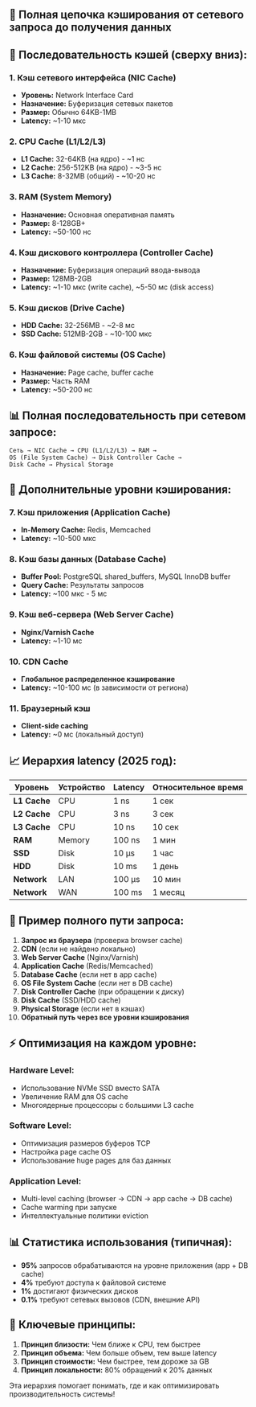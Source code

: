 ## 🎯 **Полная цепочка кэширования от сетевого запроса до получения данных**

## 🔁 **Последовательность кэшей (сверху вниз):**

### **1. Кэш сетевого интерфейса (NIC Cache)**
- **Уровень:** Network Interface Card
- **Назначение:** Буферизация сетевых пакетов
- **Размер:** Обычно 64KB-1MB
- **Latency:** ~1-10 мкс

### **2. CPU Cache (L1/L2/L3)**
- **L1 Cache:** 32-64KB (на ядро) - ~1 нс
- **L2 Cache:** 256-512KB (на ядро) - ~3-5 нс  
- **L3 Cache:** 8-32MB (общий) - ~10-20 нс

### **3. RAM (System Memory)**
- **Назначение:** Основная оперативная память
- **Размер:** 8-128GB+
- **Latency:** ~50-100 нс

### **4. Кэш дискового контроллера (Controller Cache)**
- **Назначение:** Буферизация операций ввода-вывода
- **Размер:** 128MB-2GB
- **Latency:** ~1-10 мкс (write cache), ~5-50 мс (disk access)

### **5. Кэш дисков (Drive Cache)**
- **HDD Cache:** 32-256MB - ~2-8 мс
- **SSD Cache:** 512MB-2GB - ~10-100 мкс

### **6. Кэш файловой системы (OS Cache)**
- **Назначение:** Page cache, buffer cache
- **Размер:** Часть RAM
- **Latency:** ~50-200 нс

## 📊 **Полная последовательность при сетевом запросе:**

```
Сеть → NIC Cache → CPU (L1/L2/L3) → RAM → 
OS (File System Cache) → Disk Controller Cache → 
Disk Cache → Physical Storage
```

## 🔧 **Дополнительные уровни кэширования:**

### **7. Кэш приложения (Application Cache)**
- **In-Memory Cache:** Redis, Memcached
- **Latency:** ~10-500 мкс

### **8. Кэш базы данных (Database Cache)**
- **Buffer Pool:** PostgreSQL shared_buffers, MySQL InnoDB buffer
- **Query Cache:** Результаты запросов
- **Latency:** ~100 мкс - 5 мс

### **9. Кэш веб-сервера (Web Server Cache)**
- **Nginx/Varnish Cache**
- **Latency:** ~1-10 мс

### **10. CDN Cache**
- **Глобальное распределенное кэширование**
- **Latency:** ~10-100 мс (в зависимости от региона)

### **11. Браузерный кэш**
- **Client-side caching**
- **Latency:** ~0 мс (локальный доступ)

## 📈 **Иерархия latency (2025 год):**

| Уровень | Устройство | Latency | Относительное время |
|---------|------------|---------|-------------------|
| **L1 Cache** | CPU | 1 ns | 1 сек |
| **L2 Cache** | CPU | 3 ns | 3 сек |
| **L3 Cache** | CPU | 10 ns | 10 сек |
| **RAM** | Memory | 100 ns | 1 мин |
| **SSD** | Disk | 10 μs | 1 час |
| **HDD** | Disk | 10 ms | 1 день |
| **Network** | LAN | 100 μs | 10 мин |
| **Network** | WAN | 100 ms | 1 месяц |

## 🎯 **Пример полного пути запроса:**

1. **Запрос из браузера** (проверка browser cache)
2. **CDN** (если не найдено локально)
3. **Web Server Cache** (Nginx/Varnish)
4. **Application Cache** (Redis/Memcached)
5. **Database Cache** (если нет в app cache)
6. **OS File System Cache** (если нет в DB cache)
7. **Disk Controller Cache** (при обращении к диску)
8. **Disk Cache** (SSD/HDD cache)
9. **Physical Storage** (если нет в кэшах)
10. **Обратный путь через все уровни кэширования**

## ⚡ **Оптимизация на каждом уровне:**

### **Hardware Level:**
- Использование NVMe SSD вместо SATA
- Увеличение RAM для OS cache
- Многоядерные процессоры с большими L3 cache

### **Software Level:**
- Оптимизация размеров буферов TCP
- Настройка page cache OS
- Использование huge pages для баз данных

### **Application Level:**
- Multi-level caching (browser → CDN → app cache → DB cache)
- Cache warming при запуске
- Интеллектуальные политики eviction

## 📊 **Статистика использования (типичная):**

- **95%** запросов обрабатываются на уровне приложения (app + DB cache)
- **4%** требуют доступа к файловой системе
- **1%** достигают физических дисков
- **0.1%** требуют сетевых вызовов (CDN, внешние API)

## 🎯 **Ключевые принципы:**

1. **Принцип близости:** Чем ближе к CPU, тем быстрее
2. **Принцип объема:** Чем больше объем, тем выше latency
3. **Принцип стоимости:** Чем быстрее, тем дороже за GB
4. **Принцип локальности:** 80% обращений к 20% данных

Эта иерархия помогает понимать, где и как оптимизировать производительность системы!